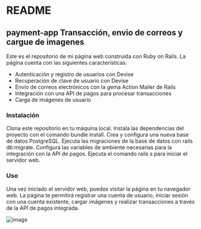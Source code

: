 # README
## payment-app Transacción, envio de correos y cargue de imagenes

Este es el repositorio de mi página web construida con Ruby on Rails. La página cuenta con las siguientes características:

* Autenticación y registro de usuarios con Devise
* Recuperación de clave de usuario con Devise
* Envío de correos electrónicos con la gema Action Mailer de Rails
* Integración con una API de pagos para procesar transacciones
* Carga de imágenes de usuario

### Instalación

Clona este repositorio en tu máquina local.
Instala las dependencias del proyecto con el comando bundle install.
Crea y configura una nueva base de datos PostgreSQL.
Ejecuta las migraciones de la base de datos con rails db:migrate.
Configura las variables de ambiente necesarias para la integración con la API de pagos.
Ejecuta el comando rails s para iniciar el servidor web.
### Uso

Una vez iniciado el servidor web, puedes visitar la página en tu navegador web. La página te permitirá registrar una cuenta de usuario, iniciar sesión con una cuenta existente, cargar imágenes y realizar transacciones a través de la API de pagos integrada.

![image](https://user-images.githubusercontent.com/89882027/231524292-fc634c50-4144-445b-8f66-a23b8413e2ee.png)


